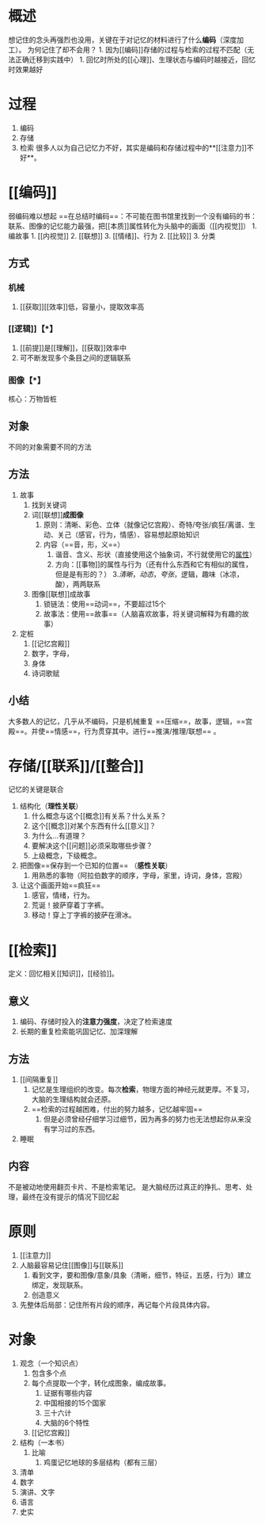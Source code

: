 # 概述
想记住的念头再强烈也没用，关键在于对记忆的材料进行了什么**编码**（深度加工）。
为何记住了却不会用？
	1. 因为[[编码]]存储的过程与检索的过程不匹配（无法正确迁移到实践中）
		1. 回忆时所处的[[心理]]、生理状态与编码时越接近，回忆时效果越好
# 过程
1. 编码
2. 存储
3. 检索
很多人以为自己记忆力不好，其实是编码和存储过程中的**[[注意力]]不好**。
# [[编码]] 
弱编码难以想起
==在总结时编码==：不可能在图书馆里找到一个没有编码的书：联系、图像的记忆能力最强，把[[本质]]属性转化为头脑中的画面（[[内视觉]]）
	1. 编故事
		1. [[内视觉]] 
		2. [[联想]] 
		3. [[情绪]]、行为 
	2. [[比较]] 
	3. 分类
## 方式
### 机械
1. [[获取]][[效率]]低，容量小，提取效率高
### [[逻辑]]【\*】 
1. [[前提]]是[[理解]]，[[获取]]效率中
2. 可不断发现多个条目之间的逻辑联系
### 图像【\*】
核心：万物皆桩
## 对象
不同的对象需要不同的方法
## 方法
1. 故事
	1. 找到关键词
	2. 词[[联想]]**成图像** 
		1. 原则：清晰、彩色、立体（就像记忆宫殿）、奇特/夸张/疯狂/离谱、生动、关己（感官，行为，情感）、容易想起原始知识
		2. 内容（==音，形，义==）
			1. 谐音、含义、形状（直接使用这个抽象词，不行就使用它的<u>属性</u>）
			2. 方向：[[事物]]的属性与行为（还有什么东西和它有相似的属性，但是是有形的？）
			3.*清晰*，*动态*，*夸张*，逻辑，趣味（冰凉，酸），两两联系
	2. 图像[[联想]]成故事
		1. 锁链法：使用==动词==，不要超过15个
		2. 故事法：使用==故事==（人脑喜欢故事，将关键词解释为有趣的故事）
1. 定桩
	1. [[记忆宫殿]] 
	2. 数字，字母，
	3. 身体
	4. 诗词歌赋
## 小结
大多数人的记忆，几乎从不编码，只是机械重复
==压缩==，故事，逻辑，==宫殿==。并使==情感==，行为贯穿其中。进行==推演/推理/联想== 。
# 存储/[[联系]]/[[整合]] 
记忆的关键是联合
1.  结构化（**理性关联**）
	1. 什么概念与这个[[概念]]有关系？什么关系？
	2. 这个[[概念]]对某个东西有什么[[意义]]？
	3. 为什么...有道理？
	4. 要解决这个[[问题]]必须采取哪些步骤？
	5. 上级概念，下级概念。
2. 把图像==保存到一个已知的位置== （**感性关联**）
	1. 用熟悉的事物（阿拉伯数字的顺序，字母，家里，诗词，身体，宫殿）
3. 让这个画面开始==疯狂== 
	1. 感官，情绪，行为。
	2. 荒诞！披萨穿着丁字裤。
	3. 移动！穿上丁字裤的披萨在滑冰。
# [[检索]] 
定义：回忆相关[[知识]]，[[经验]]。
## 意义
1. 编码、存储时投入的**注意力强度**，决定了检索速度
2. 长期的重复检索能巩固记忆、加深理解
## 方法
1. [[间隔重复]] 
	1. 记忆是生理组织的改变。每次**检索**，物理方面的神经元就更厚。不复习，大脑的生理结构就会还原。
	2. ==检索的过程越困难，付出的努力越多，记忆越牢固== 
		1. 但是必须曾经仔细学习过细节，因为再多的努力也无法想起你从来没有学习过的东西。
2. 睡眠
## 内容
不是被动地使用翻页卡片、不是检索笔记。
是大脑经历过真正的挣扎、思考、处理，最终在没有提示的情况下回忆起 
# 原则
1. [[注意力]] 
2. 人脑最容易记住[[图像]]与[[联系]] 
	1. 看到文字，要和图像/意象/具象（清晰，细节，特征，五感，行为）建立绑定，发现联系。
	2. 创造意义
3. 先整体后局部：记住所有片段的顺序，再记每个片段具体内容。
# 对象
1. 观念（一个知识点）
	1. 包含多个点
	2. 每个点提取一个字，转化成图象，编成故事。
		1. 证据有哪些内容
		2. 中国相接的15个国家
		3. 三十六计
		4. 大脑的6个特性
	3. [[记忆宫殿]] 
2. 结构（一本书）
	1. 比喻
		1. 鸡蛋记忆地球的多层结构（都有三层）
3. 清单
4. 数字
5. 演讲、文字
6. 语言
7. 史实


[^1]: 一直在努力的效率其实很低，高频率的努力才高效。